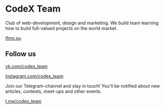 # CodeX Team

Club of web-development, design and marketing. We build team learning how to build full-valued projects on the world market.

[ifmo.su](https://ifmo.su)

## Follow us

[vk.com/codex_team](https://vk.com/codex_team)

[instagram.com/codex_team](https://instagram.com/codex_team)

Join our Telegram-channel and stay in touch! You'll be notified about new articles, contests, meet-ups and other events.

[t.me/codex_team](https://t.me/codex_team)
